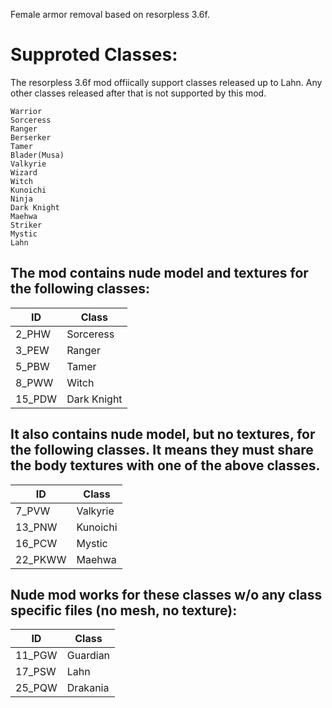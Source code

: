 Female armor removal based on resorpless 3.6f.

# Supproted Classes:

The resorpless 3.6f mod offiically support classes released up to Lahn. Any other classes released after that is not supported by this mod.

    Warrior
    Sorceress
    Ranger
    Berserker
    Tamer
    Blader(Musa)
    Valkyrie
    Wizard
    Witch
    Kunoichi
    Ninja
    Dark Knight
    Maehwa
    Striker
    Mystic
    Lahn

## The mod contains nude model and textures for the following classes:

| ID | Class |
| - | - |
| 2_PHW | Sorceress |
| 3_PEW | Ranger |
| 5_PBW | Tamer |
| 8_PWW | Witch |
| 15_PDW | Dark Knight |

## It also contains nude model, but no textures, for the following classes. It means they must share the body textures with one of the above classes.

| ID | Class |
| - | - |
| 7_PVW | Valkyrie |
| 13_PNW | Kunoichi |
| 16_PCW | Mystic |
| 22_PKWW | Maehwa |

## Nude mod works for these classes w/o any class specific files (no mesh, no texture):

| ID | Class |
| - | - |
| 11_PGW | Guardian |
| 17_PSW | Lahn |
| 25_PQW | Drakania |
